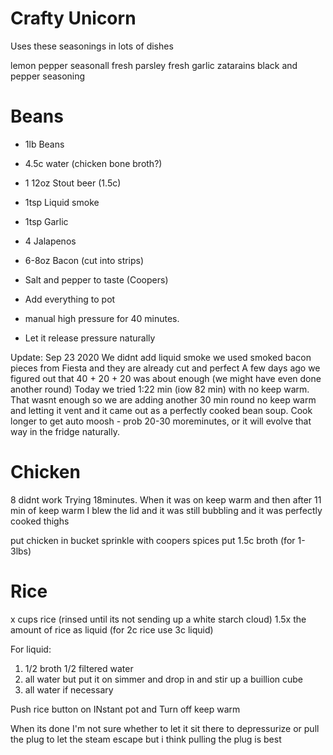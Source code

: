 # Crafty Unicorn #
Uses these seasonings in lots of dishes

lemon pepper
seasonall
fresh parsley
fresh garlic
zatarains black and pepper seasoning


# Beans #
- 1lb Beans
- 4.5c water (chicken bone broth?)
- 1 12oz Stout beer (1.5c)
- 1tsp Liquid smoke
- 1tsp Garlic
- 4 Jalapenos
- 6-8oz Bacon (cut into strips)
- Salt and pepper to taste (Coopers)


- Add everything to pot
- manual high pressure for 40 minutes.
- Let it release pressure naturally


Update: Sep 23 2020
We didnt add liquid smoke we used smoked bacon pieces from Fiesta and they are already cut and perfect
A few days ago we figured out that 40 + 20 + 20 was about enough (we might have even done another round)
Today we tried 1:22 min (iow 82 min) with no keep warm.  That wasnt enough so we are adding another 30 min round no keep warm and letting it vent and it came out as a perfectly cooked bean soup.  Cook longer to get auto moosh - prob 20-30 moreminutes, or it will evolve that way in the fridge naturally.


# Chicken #
8 didnt work
Trying 18minutes.  When it was on keep warm and then after 11 min of keep warm I blew the lid and it was still bubbling and it was perfectly cooked thighs

put chicken in bucket
sprinkle with coopers spices
put 1.5c broth (for 1-3lbs)



# Rice #
x cups rice (rinsed until its not sending up a white starch cloud)
1.5x the amount of rice as liquid (for 2c rice use 3c liquid)

For liquid:
1. 1/2 broth 1/2 filtered water
2. all water but put it on simmer and drop in and stir up a buillion cube
3. all water if necessary

Push rice button on INstant pot
and Turn off keep warm 

When its done I'm not sure whether to let it sit there to depressurize or pull the plug to let the steam escape but i think pulling the plug is best